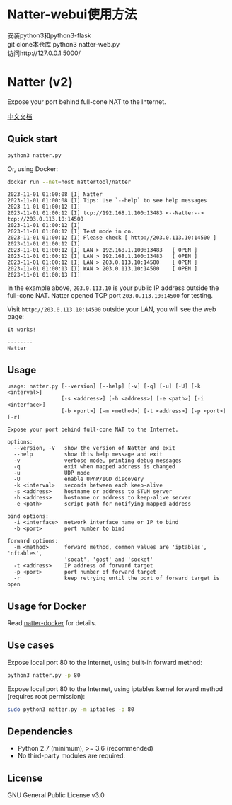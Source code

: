 # Natter-webui使用方法  
安装python3和python3-flask  
git clone本仓库
python3 natter-web.py  
访问http://127.0.0.1:5000/   

# Natter (v2)

Expose your port behind full-cone NAT to the Internet.
  
[中文文档](docs/README.md)


## Quick start

```bash
python3 natter.py
```

Or, using Docker:

```bash
docker run --net=host nattertool/natter
```

```
2023-11-01 01:00:08 [I] Natter
2023-11-01 01:00:08 [I] Tips: Use `--help` to see help messages
2023-11-01 01:00:12 [I]
2023-11-01 01:00:12 [I] tcp://192.168.1.100:13483 <--Natter--> tcp://203.0.113.10:14500
2023-11-01 01:00:12 [I]
2023-11-01 01:00:12 [I] Test mode in on.
2023-11-01 01:00:12 [I] Please check [ http://203.0.113.10:14500 ]
2023-11-01 01:00:12 [I]
2023-11-01 01:00:12 [I] LAN > 192.168.1.100:13483   [ OPEN ]
2023-11-01 01:00:12 [I] LAN > 192.168.1.100:13483   [ OPEN ]
2023-11-01 01:00:12 [I] LAN > 203.0.113.10:14500    [ OPEN ]
2023-11-01 01:00:13 [I] WAN > 203.0.113.10:14500    [ OPEN ]
2023-11-01 01:00:13 [I]
```

In the example above, `203.0.113.10` is your public IP address outside the full-cone NAT. Natter opened TCP port `203.0.113.10:14500` for testing.

Visit `http://203.0.113.10:14500` outside your LAN, you will see the web page:

```
It works!

--------
Natter
```


## Usage

```
usage: natter.py [--version] [--help] [-v] [-q] [-u] [-U] [-k <interval>]
                 [-s <address>] [-h <address>] [-e <path>] [-i <interface>]
                 [-b <port>] [-m <method>] [-t <address>] [-p <port>] [-r]

Expose your port behind full-cone NAT to the Internet.

options:
  --version, -V   show the version of Natter and exit
  --help          show this help message and exit
  -v              verbose mode, printing debug messages
  -q              exit when mapped address is changed
  -u              UDP mode
  -U              enable UPnP/IGD discovery
  -k <interval>   seconds between each keep-alive
  -s <address>    hostname or address to STUN server
  -h <address>    hostname or address to keep-alive server
  -e <path>       script path for notifying mapped address

bind options:
  -i <interface>  network interface name or IP to bind
  -b <port>       port number to bind

forward options:
  -m <method>     forward method, common values are 'iptables', 'nftables',
                  'socat', 'gost' and 'socket'
  -t <address>    IP address of forward target
  -p <port>       port number of forward target
  -r              keep retrying until the port of forward target is open
```


## Usage for Docker

Read [natter-docker](natter-docker) for details.


## Use cases

Expose local port 80 to the Internet, using built-in forward method:

```bash
python3 natter.py -p 80
```

Expose local port 80 to the Internet, using iptables kernel forward method (requires root permission):

```bash
sudo python3 natter.py -m iptables -p 80
```


## Dependencies

- Python 2.7 (minimum), >= 3.6 (recommended)
- No third-party modules are required.


## License

GNU General Public License v3.0
